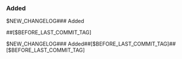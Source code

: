 ### Added

$NEW_CHANGELOG### Added

##[$BEFORE_LAST_COMMIT_TAG]

$NEW_CHANGELOG### Added##[$BEFORE_LAST_COMMIT_TAG]##[$BEFORE_LAST_COMMIT_TAG]
